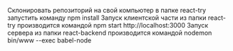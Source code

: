 Склонировать репозиторий на свой компьютер
в папке react-try запустить команду npm install
Запуск клиентской части из папки react-try производится командой npm start http://localhost:3000
Запуск сервера из папки react-backend производится командой nodemon bin/www --exec babel-node

